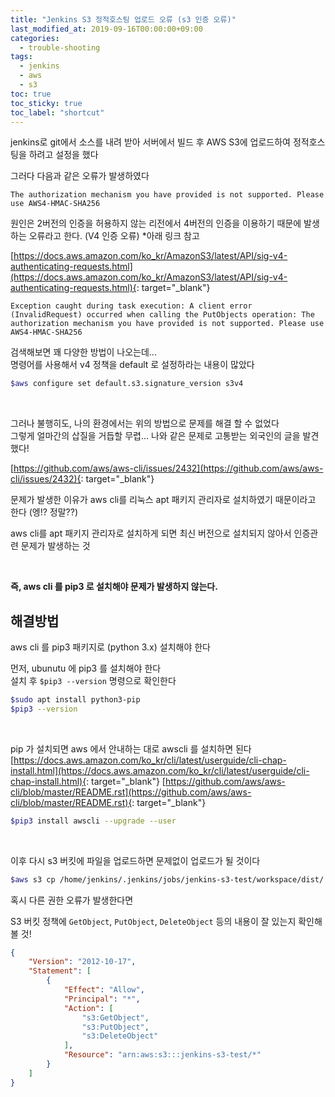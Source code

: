 ```yaml
---
title: "Jenkins S3 정적호스팅 업로드 오류 (s3 인증 오류)"
last_modified_at: 2019-09-16T00:00:00+09:00
categories:
  - trouble-shooting
tags:
  - jenkins
  - aws
  - s3
toc: true
toc_sticky: true
toc_label: "shortcut"
---
```


jenkins로 git에서 소스를 내려 받아 서버에서 빌드 후 AWS S3에 업로드하여 정적호스팅을 하려고 설정을 했다

그러다 다음과 같은 오류가 발생하였다

`The authorization mechanism you have provided is not supported. Please use AWS4-HMAC-SHA256`

원인은 2버전의 인증을 허용하지 않는 리전에서 4버전의 인증을 이용하기 때문에 발생하는 오류라고 한다. (V4 인증 오류) *아래 링크 참고

[https://docs.aws.amazon.com/ko_kr/AmazonS3/latest/API/sig-v4-authenticating-requests.html](https://docs.aws.amazon.com/ko_kr/AmazonS3/latest/API/sig-v4-authenticating-requests.html){: target="_blank"}

`Exception caught during task execution: A client error (InvalidRequest) occurred when calling the PutObjects operation: The authorization mechanism you have provided is not supported. Please use AWS4-HMAC-SHA256`

검색해보면 꽤 다양한 방법이 나오는데...  
명령어를 사용해서 v4 정책을 default 로 설정하라는 내용이 많았다

```bash
$aws configure set default.s3.signature_version s3v4
```

<br>

그러나 불행히도, 나의 환경에서는 위의 방법으로 문제를 해결 할 수 없었다  
그렇게 얼마간의 삽질을 거듭할 무렵... 나와 같은 문제로 고통받는 외국인의 글을 발견했다!

[https://github.com/aws/aws-cli/issues/2432](https://github.com/aws/aws-cli/issues/2432){: target="_blank"}

문제가 발생한 이유가 aws cli를 리눅스 apt 패키지 관리자로 설치하였기 때문이라고 한다 (엥!? 정말??)

aws cli를 apt 패키지 관리자로 설치하게 되면 최신 버전으로 설치되지 않아서 인증관련 문제가 발생하는 것

<br>

**즉, aws cli 를 pip3 로 설치해야 문제가 발생하지 않는다.**

## 해결방법

aws cli 를 pip3 패키지로 (python 3.x) 설치해야 한다

먼저, ubunutu 에 pip3 를 설치해야 한다  
설치 후 `$pip3 --version` 명령으로 확인한다

```bash
$sudo apt install python3-pip
$pip3 --version
```

<br>

pip 가 설치되면 aws 에서 안내하는 대로 awscli 를 설치하면 된다  
[https://docs.aws.amazon.com/ko_kr/cli/latest/userguide/cli-chap-install.html](https://docs.aws.amazon.com/ko_kr/cli/latest/userguide/cli-chap-install.html){: target="_blank"}
[https://github.com/aws/aws-cli/blob/master/README.rst](https://github.com/aws/aws-cli/blob/master/README.rst){: target="_blank"}

```bash
$pip3 install awscli --upgrade --user
```

<br>

이후 다시 s3 버킷에 파일을 업로드하면 문제없이 업로드가 될 것이다

```bash
$aws s3 cp /home/jenkins/.jenkins/jobs/jenkins-s3-test/workspace/dist/ s3://jenkins-s3-test --recursive --grant read=uri=http://acs.amazonaws.com/groups/global/AllUsers
```

혹시 다른 권한 오류가 발생한다면

S3 버킷 정책에 `GetObject`, `PutObject`, `DeleteObject` 등의 내용이 잘 있는지 확인해 볼 것!

```json
{
    "Version": "2012-10-17",
    "Statement": [
        {
            "Effect": "Allow",
            "Principal": "*",
            "Action": [
                "s3:GetObject",
                "s3:PutObject",
                "s3:DeleteObject"
            ],
            "Resource": "arn:aws:s3:::jenkins-s3-test/*"
        }
    ]
}
```
